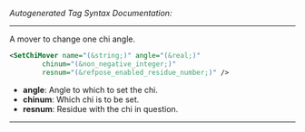 <!-- THIS IS AN AUTOGENERATED FILE: Don't edit it directly, instead change the schema definition in the code itself. -->

_Autogenerated Tag Syntax Documentation:_

---
A mover to change one chi angle.

```xml
<SetChiMover name="(&string;)" angle="(&real;)"
        chinum="(&non_negative_integer;)"
        resnum="(&refpose_enabled_residue_number;)" />
```

-   **angle**: Angle to which to set the chi.
-   **chinum**: Which chi is to be set.
-   **resnum**: Residue with the chi in question.

---
